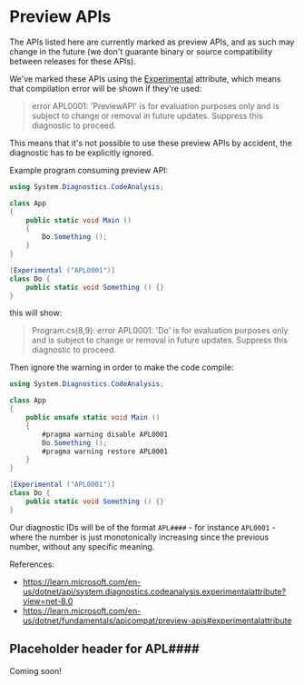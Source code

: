 # Preview APIs

The APIs listed here are currently marked as preview APIs, and as such may
change in the future (we don't guarante binary or source compatibility between
releases for these APIs).

We've marked these APIs using the [Experimental][1] attribute, which means
that compilation error will be shown if they're used:

> error APL0001: 'PreviewAPI' is for evaluation purposes only and is subject to change or removal in future updates. Suppress this diagnostic to proceed.

This means that it's not possible to use these preview APIs by accident, the diagnostic has to be explicitly ignored.

Example program consuming preview API:

```cs
using System.Diagnostics.CodeAnalysis;

class App
{
    public static void Main ()
    {
        Do.Something ();
    }
}

[Experimental ("APL0001")]
class Do {
    public static void Something () {}
}
```

this will show:

> Program.cs(8,9): error APL0001: 'Do' is for evaluation purposes only and is subject to change or removal in future updates. Suppress this diagnostic to proceed.

Then ignore the warning in order to make the code compile:

```cs
using System.Diagnostics.CodeAnalysis;

class App
{
    public unsafe static void Main ()
    {
        #pragma warning disable APL0001
        Do.Something ();
        #pragma warning restore APL0001
    }
}

[Experimental ("APL0001")]
class Do {
    public static void Something () {}
}

```

Our diagnostic IDs will be of the format `APL####` - for instance `APL0001` -
where the number is just monotonically increasing since the previous number,
without any specific meaning.

References:

* https://learn.microsoft.com/en-us/dotnet/api/system.diagnostics.codeanalysis.experimentalattribute?view=net-8.0
* https://learn.microsoft.com/en-us/dotnet/fundamentals/apicompat/preview-apis#experimentalattribute

## Placeholder header for APL####

Coming soon!

[1]: https://learn.microsoft.com/en-us/dotnet/api/system.diagnostics.codeanalysis.experimentalattribute?view=net-8.0
